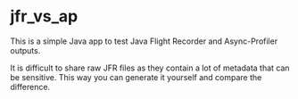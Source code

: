 # jfr_vs_ap
This is a simple Java app to test Java Flight Recorder and Async-Profiler outputs.

It is difficult to share raw JFR files as they contain a lot of metadata that can be sensitive. This way you can generate it yourself and compare the difference.
